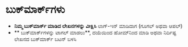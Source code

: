 # **ಬುಕ್‌ಮಾರ್ಕ್‌ಗಳು**

- **ನಿಮ್ಮ ಬುಕ್‌ಮಾರ್ಕ್ ಮಾಡಿದ ಲೇಖನಗಳನ್ನು ವೀಕ್ಷಿಸಿ** ಲಾಗ್-ಇನ್ ಮಾಡಿದಾಗ (ಗೂಗಲ್ ಅಥವಾ ಆಪಲ್)
- ** ಬುಕ್‌ಮಾರ್ಕ್‌ಗಳನ್ನು ಟಾಗಲ್ ಮಾಡಲು**, ದಯೆಯಿಂದ ಹೋಮ್‌ನಿಂದ ಮಾಡಿ ಅಥವಾ ನಿರ್ದಿಷ್ಟ ಲೇಖನದ ಬುಕ್‌ಮಾರ್ಕ್ ಬಟನ್ ಬಳಸಿ